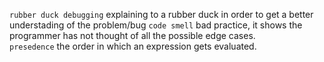 `rubber duck debugging` explaining to a rubber duck in order to get a better understading of the problem/bug
`code smell` bad practice, it shows the programmer has not thought of all the possible edge cases.  
`presedence` the order in which an expression gets evaluated.
